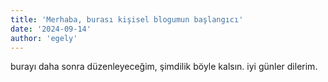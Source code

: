 ```yaml
---
title: 'Merhaba, burası kişisel blogumun başlangıcı'
date: '2024-09-14'
author: 'egely'
---
```


burayı daha sonra düzenleyeceğim, şimdilik böyle kalsın. iyi günler dilerim.